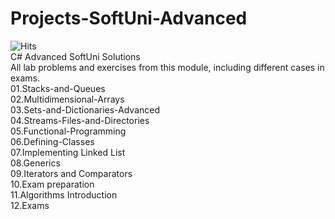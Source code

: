 # Projects-SoftUni-Advanced
![Hits](https://hits.seeyoufarm.com/api/count/incr/badge.svg?url=https%3A%2F%2Fgithub.com%2Fvebili%2FProjects-SoftUni-CSharp-Advanced&count_bg=%2379C83D&title_bg=%23555555&icon=github.svg&icon_color=%23E7E7E7&title=Visitor+hits&edge_flat=false)<br/>
C# Advanced SoftUni Solutions <br/>
All lab problems and exercises from this module, including different cases in exams.<br/>
01.Stacks-and-Queues<br/>
02.Multidimensional-Arrays<br>
03.Sets-and-Dictionaries-Advanced<br/>
04.Streams-Files-and-Directories<br/>
05.Functional-Programming<br/>
06.Defining-Classes<br/>
07.Implementing Linked List<br/>
08.Generics<br/>
09.Iterators and Comparators<br/>
10.Exam preparation<br/>
11.Algorithms Introduction<br/>
12.Exams<br/>
